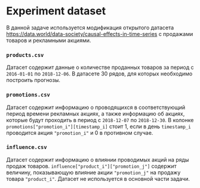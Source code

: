 # Experiment dataset
В данной задаче используется модификация открытого датасета https://data.world/data-society/causal-effects-in-time-series с продажами товаров и рекламными акциями.

### `products.csv`
Датасет содержит данные о количестве проданных товаров за период с `2016-01-01` по `2018-12-06`. В датасете 30 рядов, для которых необходимо построить прогнозы.

### `promotions.csv`
Датасет содержит информацию о проводящихся в соответствующий период времени рекламных акциях, а также информацию об акциях, которые будут проходить в период с `2018-12-07` по `2018-12-30`. В колонке `promotions["promotion_i"][timestamp_i]` стоит 1, если в день `timestamp_i` проводится акция `"promotion_i"` и 0 в противном случае.

### `influence.csv`
Датасет содержит информацию о влиянии проводимых акций на ряды продаж товаров. `influence["product_i"]["promotion_j"]` содержит величину, показывающую влияние акции `"promotion_j"` на продажу товара `"product_i"`. Датасет не используется в основной части задачи.